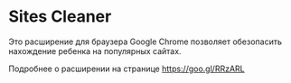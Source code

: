 #  Sites Cleaner

Это расширение для браузера Google Chrome позволяет обезопасить нахождение ребенка на популярных сайтах.

Подробнее о расширении на странице https://goo.gl/RRzARL